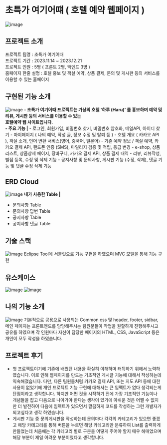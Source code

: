 # 초특가 여기어떄 ( 호텔 예약 웹페이지 )
![image](https://github.com/rddckdeo/FinalProject/assets/150643230/58dcd117-7863-4ff2-aa5f-2ebca9855a1f)

## 프로젝트 소개
프로젝트 팀명 : 초특가 여기어때
<br/>
프로젝트 기간 : 2023.11.14 ~ 2023.12.21
<br/>
프로젝트 인원 : 5명 ( 프론트 2명, 백엔드 3명 )
<br/>
홈페이지 한줄 설명 : 호텔 홍보 및 객실 예약, 상품 결제, 문의 및 게시판 등의 서비스를 이용할 수 있는 홈페이지

## 구현된 기능 소개
![image](https://github.com/rddckdeo/SemiProject/assets/150643230/075416b0-0d18-4ba7-930e-d3bd21d621e4)
**- 초특가 여기어때 프로젝트는 가상의 호텔 ‘하루 (Haru)’ 를 홍보하며 예약 및 리뷰, 게시판 등의 서비스를 이용할 수 있는 <br/>호텔예약 웹 사이트입니다.**
<br/>
**- 주요 기능 |**
    - 로그인, 회원가입, 비밀번호 찾기, 비밀번호 암호화, 메일API, 아이디 찾기
    - 마이페이지 ( 나의 예약, 작성 글, 정보 수정 및 탈퇴 등 )
    - 호텔 개요 ( 카카오 API ), 객실 소개, 언어 변환 서비스(영어, 중국어, 일본어)
    - 기존 예약 정보 / 객실 예약, 카카오 결제 API, 핸드폰 인증 (SMS), 마일리지 검증 및 적립, 
    등급 변경
    - e-shop, 상품 리스트, 상품상세 페이지, 장바구니, 카카오 결제 API, 상품 결제 내역
    - 리뷰, 리뷰작성, 별점 등록, 수정 및 삭제 기능
    - 공지사항 및 문의사항, 게시판 기능 (수정, 삭제), 댓글 기능 및 댓글 수정 삭제 기능
## ERD Cloud
![image](https://github.com/rddckdeo/SemiProject/assets/150643230/6de85e3b-c047-4dbf-9485-ba777fd4527b)
**내가 사용한 Table |**
- 문의사항 Table
- 문의사항 답변 Table
- 공지사항 Table
- 공지사항 댓글 Table
## 기술 스택
![image](https://github.com/rddckdeo/SemiProject/assets/150643230/d55989b0-f21c-486a-8896-9b18b3fc187d)
Eclipse Tool에 서블릿으로 기능 구현을 하였으며 MVC 모델을 통해 기능 구현
## 유스케이스
![image](https://github.com/rddckdeo/SemiProject/assets/150643230/5c015ce4-b4ff-4832-b778-d1b233059262)
![image](https://github.com/rddckdeo/SemiProject/assets/150643230/b2c9a297-3d98-4513-8874-6997dc261527)
## 나의 기능 소개
![image](https://github.com/rddckdeo/SemiProject/assets/150643230/6295cbd5-fe08-4c61-97b4-d9563a284c8d)
기본적으로 공용으로 사용되는 Common css 및 header, footer, sidbar, 메인 페이지는 프론트엔드를 담당해주시는 팀원분들이 작업을 원할하게 진행해주시고 공유를 하였으며
각 인원마다 자신이 담당한 페이지의 HTML, CSS, JavaScript 등은 개인이 모두 작성을 하였습니다.

## 프로젝트 후기
- 첫 프로젝트이기에 기존에 배웠던 내용을 확실히 이해하며 터득하기 위해서 노력하였습니다. 이로 인해 웹페이지를 만드는 기초적인 게시글 기능에 대해서 작성하는데 익숙해졌습니다.
다만, 다른 팀원들처럼 카카오 결제 API, 또는 지도 API 등에 대한 사용이 없었기에 개인 프로젝트 기능 구현에 대해서는 큰 임펙트가 없다 생각되는게 단점이라고 생각합니다.
하지만 어떤 것을 시작하기 전에 가장 기초적인 기능이나 개념들을 잡고 다음으로 나아가야 한다는 생각이 있기에 아쉬운 것은 어쩔 수 없지만 더 발전하여 다음에 임펙트가 있으면서 깔끔하게 코드를 작성하는
그런 개발자가 되고싶다고 생각 하였습니다.
- 게시판 기능 중 문의게시판을 작성하는데 문의마다 각각의 카테고리가 있으면 좋겠고 해당 카테고리를 통해 버튼을 누르면 해당 카테고리만 분류하여 List를 출력하게 만들었는데 처음에는 각 카테고리 별로 구분을 어떻게 주어야 할지
매우 헤매었으며 해당 부분이 제일 어려운 부분이였다고 생각합니다.

